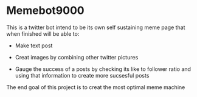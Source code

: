 # Memebot9000
This is a twitter bot intend to be its own self sustaining meme page that when finished will be able to:


* Make text post 


* Creat images by combining other twitter pictures


* Gauge the success of a posts by checking its like to follower ratio and using that information to create more sucsesful posts

The end goal of this project is to creat the most optimal meme machine
